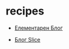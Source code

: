 # recipes

 <ul class='toc'><li><a href='/bg/recipes/blog'>Елементарен Блог</a></li></ul>

<ul class='toc'><li><a href='/bg/recipes/slice'>Блог Slice</a></li></ul> 